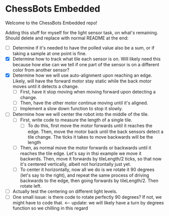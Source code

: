 # ChessBots Embedded
Welcome to the ChessBots Embedded repo!

Adding this stuff for myself for the light sensor task, on what's remaining. Should delete and replace with normal README at the end:
- [ ] Determine if it's needed to have the polled value also be a sum, or if taking a sample at one point is fine.
- [X] Determine how to track what tile each sensor is on. Will likely need this because how else can we tell if one part of the sensor is on a different color from another sensor?
- [X] Determine how we will use auto-alignment upon reaching an edge. Likely, will have the forward motor stay static while the back motor moves until it detects a change.
  - [ ] First, have it stop moving when moving forward upon detecting a change.
  - [ ] Then, have the other motor continue moving until it's aligned.
  - [ ] Implement a slow down function to stop it slowly.
- [ ] Determine how we will center the robot into the middle of the tile.
  - [ ] First, write code to measure the length of a single tile.
    - [ ] To do this, first move the motor forwards until it reaches the edge. Then, move the motor back until the back sensors detect a tile change. The ticks it takes to move backwards will be the length
  - [ ] Then, as normal move the motor forwards or backwards until it reaches the tile edge. Let's say in thsi example we move it backwrds. Then, move it forwards by tileLength/2 ticks, so that now it's centered vertically, albeit not horizontally just yet.
  - [ ] To center it horizontally, now all we do is we rotate it 90 degrees (let's say to the right), and repeat the same process of driving backwards to the edge, then going forwards by tileLength/2. Then rotate left.
- [ ] Actually test the centering on different light levels.
- [ ] One small issue: is there code to rotate perfectly 90 degrees? If not, we might have to code that. <-- update: we will likely have a turn by degrees function so we chilling in this regard
